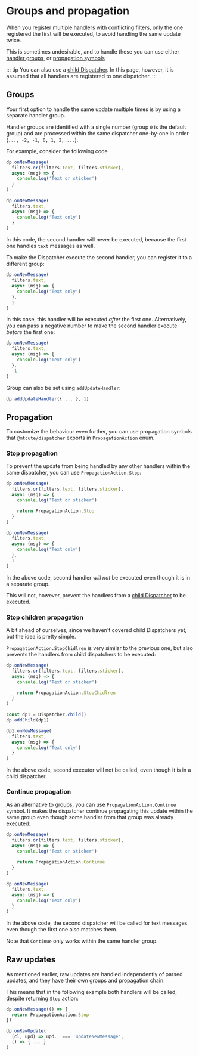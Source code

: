 # Groups and propagation

When you register multiple handlers with conflicting filters,
only the one registered the first will be executed, to avoid
handling the same update twice.

This is sometimes undesirable, and to handle these you can use
either [handler groups](#groups), or [propagation symbols](#propagation)

::: tip
You can also use a [child Dispatcher](children.html). In this page, however,
it is assumed that all handlers are registered to one dispatcher.
:::

## Groups

Your first option to handle the same update multiple times is by
using a separate handler group.

Handler groups are identified with a single number (group `0` is the
default group) and are processed within the same dispatcher one-by-one
in order (`..., -2, -1, 0, 1, 2, ...`).

For example, consider the following code

```ts
dp.onNewMessage(
  filters.or(filters.text, filters.sticker),
  async (msg) => {
    console.log('Text or sticker')
  }
)

dp.onNewMessage(
  filters.text,
  async (msg) => {
    console.log('Text only')
  }
)
```

In this code, the second handler will never be executed, because
the first one handles `text` messages as well.

To make the Dispatcher execute the second handler, you can
register it to a different group:

```ts
dp.onNewMessage(
  filters.text,
  async (msg) => {
    console.log('Text only')
  },
  1
)
```

In this case, this handler will be executed *after* the first one.
Alternatively, you can pass a negative number to make the second
handler execute *before* the first one:

```ts
dp.onNewMessage(
  filters.text,
  async (msg) => {
    console.log('Text only')
  },
  -1
)
```

Group can also be set using `addUpdateHandler`:

```ts
dp.addUpdateHandler({ ... }, 1)
```

## Propagation

To customize the behaviour even further, you can use propagation symbols
that `@mtcute/dispatcher` exports in `PropagationAction` enum.

### Stop propagation

To prevent the update from being handled by any other handlers
within the same dispatcher, you can use `PropagationAction.Stop`:

```ts
dp.onNewMessage(
  filters.or(filters.text, filters.sticker),
  async (msg) => {
    console.log('Text or sticker')

    return PropagationAction.Stop
  }
)

dp.onNewMessage(
  filters.text,
  async (msg) => {
    console.log('Text only')
  },
  1
)
```

In the above code, second handler *will not* be executed even though it is
in a separate group.

This will not, however, prevent the handlers from a
[child Dispatcher](children.html) to be executed.

### Stop children propagation

A bit ahead of ourselves, since we haven't covered child
Dispatchers yet, but the idea is pretty simple.

`PropagationAction.StopChidlren` is very similar to the previous one, but also
prevents the handlers from child dispatchers to be executed:

```ts
dp.onNewMessage(
  filters.or(filters.text, filters.sticker),
  async (msg) => {
    console.log('Text or sticker')

    return PropagationAction.StopChidlren
  }
)

const dp1 = Dispatcher.child()
dp.addChild(dp1)

dp1.onNewMessage(
  filters.text,
  async (msg) => {
    console.log('Text only')
  }
)
```

In the above code, second executor will not be called, even though
it is in a child dispatcher.

### Continue propagation

As an alternative to [groups](#groups), you can use `PropagationAction.Continue`
symbol. It makes the dispatcher continue propagating this update within
the same group even though some handler from that group was already executed:

```ts
dp.onNewMessage(
  filters.or(filters.text, filters.sticker),
  async (msg) => {
    console.log('Text or sticker')

    return PropagationAction.Continue
  }
)

dp.onNewMessage(
  filters.text,
  async (msg) => {
    console.log('Text only')
  }
)
```

In the above code, the second dispatcher will be called for text messages
even though the first one also matches them.

Note that `Continue` only works within the same handler group.

## Raw updates

As mentioned earlier, raw updates are handled independently of parsed
updates, and they have their own groups and propagation chain.

This means that in the following example both handlers will be called,
despite returning `Stop` action:

```ts
dp.onNewMessage(() => {
  return PropagationAction.Stop
})

dp.onRawUpdate(
  (cl, upd) => upd._ === 'updateNewMessage',
  () => { ... }
)
```
